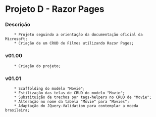 # Projeto D - Razor Pages

### Descrição
        * Projeto seguindo a orientação da documentação oficial da Microsoft;
        * Criação de um CRUD de Filmes utilizando Razor Pages;

### v01.00
        * Criação do projeto;

### v01.01
        * Scaffolding do modelo "Movie";
        * Estilização das telas de CRUD do modelo "Movie";
        * Substituição de trechos por tags-helpers no CRUD de "Movie";
        * Alteração no nome da tabela "Movie" para "Movies";
        * Adaptação do JQuery-Validation para contemplar a moeda brasileira;